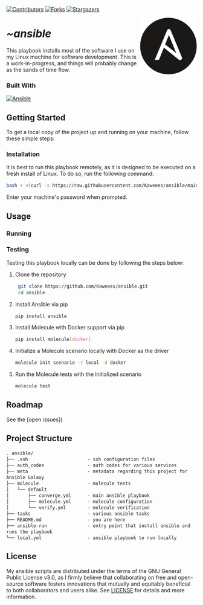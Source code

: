 <!-- PROJECT SHIELDS -->
<!--
*** I'm using markdown "reference style" links for readability.
*** Reference links are enclosed in brackets [ ] instead of parentheses ( ).
*** See the bottom of this document for the declaration of the reference variables
*** for contributors-url, forks-url, etc. This is an optional, concise syntax you may use.
*** https://www.markdownguide.org/basic-syntax/#reference-style-links
-->
<div align="left">

[![Contributors][contributors-shield]][contributors-url]
[![Forks][forks-shield]][forks-url]
[![Stargazers][stars-shield]][stars-url]

</div>

<a href="https://github.com/Kaweees/ansible">
  <source media="(prefers-color-scheme: dark)" srcset="assets/img/ansible-logo-light-mode.png">
  <img alt="Text changing depending on mode. Light: 'Rust Logo Light Mode' Dark: 'Rust Logo Dark Mode'" src="assets/img/ansible-logo-dark-mode.png" align="right" width="150">
</a>



<div align="left">
  <h1><em>~ansible</em></h1>
</div>
<div></div>

<!-- ABOUT THE PROJECT -->
This playbook installs most of the software I use on my Linux machine for software development. This is a work-in-progress, and things will probably change as the sands of time flow.

### Built With
[![Ansible][Ansible-shield]][Ansble-url]

<!-- GETTING STARTED -->
## Getting Started

To get a local copy of the project up and running on your machine, follow these simple steps:


### Installation

It is best to run this playbook remotely, as it is designed to be executed on a fresh install of Linux. To do so, run the following command:

```bash
bash < <(curl -s https://raw.githubusercontent.com/Kaweees/ansible/main/ansible-install)
```

Enter your machine's password when prompted.

<!-- USAGE EXAMPLES -->
## Usage


### Running

###  Testing

Testing this playbook locally can be done by following the steps below:

1. Clone the repository
   ```bash
    git clone https://github.com/Kaweees/ansible.git
    cd ansible
    ```
2. Install Ansible via pip
    ```bash
    pip install ansible
    ```
3. Install Molecule with Docker support via pip
    ```bash
    pip install molecule[docker]
    ```
4. Initialize a Molecule scenario locally with Docker as the driver
    ```bash
    molecule init scenario -r local -d docker
    ```
5. Run the Molecule tests with the initialized scenario
    ```bash
    molecule test
    ```

<!-- ROADMAP -->
## Roadmap

See the [open issues](

<!-- PROJECT FILE STRUCTURE -->
## Project Structure

```
. ansible/
├── .ssh                      - ssh configuration files
├── auth_codes                - auth codes for various services
├── meta                      - metadata regarding this project for Ansible Galaxy
├── molecule                  - molecule tests
│   └── default
│       ├── converge.yml      - main ansible playbook
│       ├── molecule.yml      - molecule configuration
│       └── verify.yml        - molecule verification
├── tasks                     - various ansible tasks
├── README.md                 - you are here
├── ansible-run               - entry point that install ansible and runs the playbook
└── local.yml                 - ansible playbook to run locally
```

<!-- LICENSE -->
<!-- https://choosealicense.com/ -->
## License

My ansible scripts are distributed under the terms of the GNU General Public License v3.0, as I firmly believe that collaborating on free and open-source software fosters innovations that mutually and equitably beneficial to both collaborators and users alike. See [LICENSE](LICENSE) for details and more information.

<!-- MARKDOWN LINKS & IMAGES -->
<!-- https://www.markdownguide.org/basic-syntax/#reference-style-links -->
[contributors-shield]: https://img.shields.io/github/contributors/Kaweees/ansible.svg?style=for-the-badge
[contributors-url]: https://github.com/Kaweees/ansible/graphs/contributors
[forks-shield]: https://img.shields.io/github/forks/Kaweees/ansible.svg?style=for-the-badge
[forks-url]: https://github.com/Kaweees/ansible/network/members
[stars-shield]: https://img.shields.io/github/stars/Kaweees/ansible.svg?style=for-the-badge
[stars-url]: https://github.com/Kaweees/ansible/stargazers

<!-- MARKDOWN SHIELD BAGDES & LINKS -->
[Ansible-shield]: https://img.shields.io/badge/ansible-%231A1918.svg?style=for-the-badge&logo=ansible&logoColor=FFFFFF&labelColor=222222&color=FFFFFF
[Ansble-url]: https://www.ansble.com
